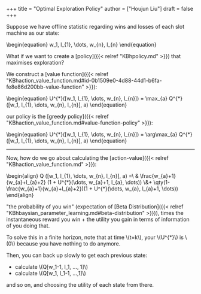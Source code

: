 +++
title = "Optimal Exploration Policy"
author = ["Houjun Liu"]
draft = false
+++

Suppose we have offline statistic regarding wins and losses of each slot machine as our state:

\begin{equation}
w\_1, l\_{1}, \dots, w\_{n},  l\_{n}
\end{equation}

What if we want to create a [policy]({{< relref "KBhpolicy.md" >}}) that maximises exploration?

We construct a [value function]({{< relref "KBhaction_value_function.md#id-0b1509e0-4d88-44d1-b6fa-fe8e86d200bb-value-function" >}}):

\begin{equation}
U^{\*}([w\_1, l\_{1}, \dots, w\_{n},  l\_{n}]) = \max\_{a} Q^{\*}([w\_1, l\_{1}, \dots, w\_{n}, l\_{n}], a)
\end{equation}

our policy is the [greedy policy]({{< relref "KBhaction_value_function.md#value-function-policy" >}}):

\begin{equation}
U^{\*}([w\_1, l\_{1}, \dots, w\_{n},  l\_{n}]) = \arg\max\_{a} Q^{\*}([w\_1, l\_{1}, \dots, w\_{n}, l\_{n}], a)
\end{equation}

---

Now, how do we go about calculating the [action-value]({{< relref "KBhaction_value_function.md" >}}):

\begin{align}
Q ([w\_1, l\_{1}, \dots, w\_{n}, l\_{n}], a) =\ & \frac{w\_{a}+1}{w\_{a}+l\_{a}+2} (1 + U^{\*}(\dots, w\_{a}+1, l\_{a}, \dots)) \\\&+ \qty(1-\frac{w\_{a}+1}{w\_{a}+l\_{a}+2})(1 + U^{\*}(\dots, w\_{a}, l\_{a}+1, \dots))
\end{align}

"the probability of you win" (expectation of [Beta Distribution]({{< relref "KBhbaysian_parameter_learning.md#beta-distribution" >}})), times the instantaneous reward you win + the utility you gain in terms of information of you doing that.

To solve this in a finite horizon, note that at time \\(t=k\\), your \\(U^{\*}\\) is \\(0\\) because you have nothing to do anymore.

Then, you can back up slowly to get each previous state:

-   calculate \\(Q[w\_1-1, l\_1, ..., 1]\\)
-   calculate \\(Q[w\_1, l\_1-1, ...,1]\\)

and so on, and choosing the utility of each state from there.
